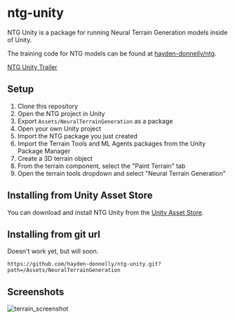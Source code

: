 # ntg-unity
NTG Unity is a package for running Neural Terrain Generation models inside of Unity.

The training code for NTG models can be found at [hayden-donnelly/ntg](https://github.com/hayden-donnelly/ntg).

[NTG Unity Trailer](https://youtu.be/MZakPuXyquk)

## Setup
1. Clone this repository
2. Open the NTG project in Unity
3. Export ``Assets/NeuralTerrainGeneration`` as a package
4. Open your own Unity project
4. Import the NTG package you just created
5. Import the Terrain Tools and ML Agents packages from the Unity Package Manager
6. Create a 3D terrain object
7. From the terrain component, select the "Paint Terrain" tab
8. Open the terrain tools dropdown and select "Neural Terrain Generation"

## Installing from Unity Asset Store
You can download and install NTG Unity from the [Unity Asset Store](https://assetstore.unity.com/packages/tools/terrain/neural-terrain-generation-198973).

## Installing from git url
Doesn't work yet, but will soon.
```
https://github.com/hayden-donnelly/ntg-unity.git?path=/Assets/NeuralTerrainGeneration
```

## Screenshots
![terrain_screenshot](./Images/readme_image.png)
